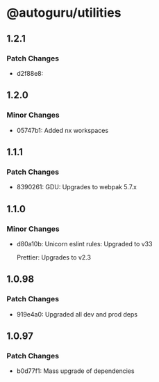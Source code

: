# @autoguru/utilities

## 1.2.1

### Patch Changes

-   d2f88e8:

## 1.2.0

### Minor Changes

-   05747b1: Added nx workspaces

## 1.1.1

### Patch Changes

-   8390261: GDU: Upgrades to webpak 5.7.x

## 1.1.0

### Minor Changes

-   d80a10b: Unicorn eslint rules: Upgraded to v33

    Prettier: Upgrades to v2.3

## 1.0.98

### Patch Changes

-   919e4a0: Upgraded all dev and prod deps

## 1.0.97

### Patch Changes

-   b0d77f1: Mass upgrade of dependencies
